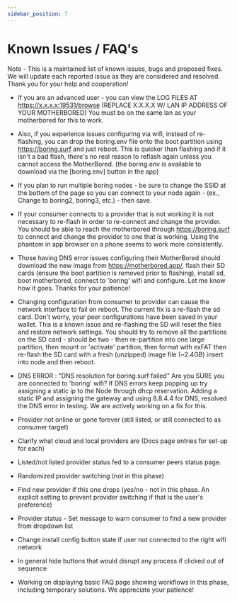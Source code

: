 ```yaml
---
sidebar_position: 7
---
```


# Known Issues / FAQ's

Note - This is a maintained list of known issues, bugs and proposed fixes. We will update each reported issue as they are considered and resolved. Thank you for your help and cooperation!

- If you are an advanced user - you can view the LOG FILES AT https://x.x.x.x:19531/browse (REPLACE X.X.X.X W/ LAN IP ADDRESS OF YOUR MOTHERBORED) You must be on the same lan as your motherbored for this to work.

- Also, if you experience issues configuring via wifi, instead of re-flashing, you can drop the boring.env file onto the boot partition using <https://boring.surf> and just reboot. This is quicker than flashing and if it isn't a bad flash, there's no real reason to reflash again unless you cannot access the MotherBored. (the boring.env is available to download via the [boring.env] button in the app)

- If you plan to run multiple boring nodes - be sure to change the SSID at the bottom of the page so you can connect to your node again - (ex., Change to boring2, boring3, etc.) - then save.

- If your consumer connects to a provider that is not working it is not necessary to re-flash in order to re-connect and change the provider. You should be able to reach the motherbored through <https://boring.surf> to connect and change the provider to one that is working. Using the phantom in app browser on a phone seems to work more consistently.

- Those having DNS error issues configuring their MotherBored should download the new image from <https://motherbored.app/>, flash their SD cards (ensure the boot partition is removed prior to flashing), install sd, boot motherbored, connect to 'boring' wifi and configure. Let me know how it goes. Thanks for your patience!  

- Changing configuration from consumer to provider can cause the network interface to fail on reboot. The current fix is a re-flash the sd card. Don't worry, your peer configurations have been saved in your wallet. This is a known issue and re-flashing the SD will reset the files and restore network settings. You should try to remove all the partitions on the SD card - should be two - then re-partition into one large partition, then mount or 'activate' partition, then format with exFAT then re-flash the SD card with a fresh (unzipped) image file (~2.4GB) insert into node and then reboot.

- DNS ERROR : "DNS resolution for boring.surf failed"  Are you SURE you are connected to 'boring' wifi?  If  DNS errors keep popping up try assigning a static ip to the Node through dhcp reservation. Adding a static IP and assigning the gateway and using 8.8.4.4 for DNS, resolved the DNS error in testing. We are actively working on a fix for this.

- Provider not online or gone forever (still listed, or still connected to as consumer target)

- Clarify what cloud and local providers are (Docs page entries for set-up for each)
- Listed/not listed provider status fed to a consumer peers status page.
- Randomized provider switching (not in this phase)
- Find new provider if this one drops (yes/no - not in this phase. An explicit setting to prevent provider switching if that is the user's preference)
- Provider status - Set message to warn consumer to find a new provider from dropdown list
- Change install config button state if user not connected to the right wifi network
- In general hide buttons that would disrupt any process if clicked out of sequence

- Working on displaying basic FAQ page showing workflows in this phase, including temporary solutions. We appreciate your patience!
